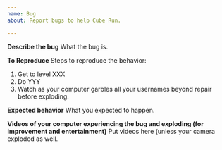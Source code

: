 ```yaml
---
name: Bug
about: Report bugs to help Cube Run.

---
```


**Describe the bug**
What the bug is.

**To Reproduce**
Steps to reproduce the behavior:
1. Get to level XXX
2. Do YYY
3. Watch as your computer garbles all your usernames beyond repair before exploding.

**Expected behavior**
What you expected to happen.

**Videos of your computer experiencing the bug and exploding (for improvement and entertainment)**
Put videos here (unless your camera exploded as well.
